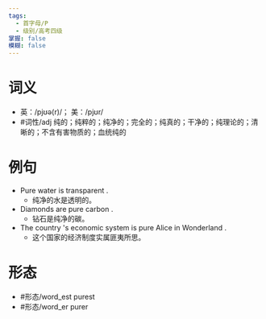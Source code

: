 ```yaml
---
tags:
  - 首字母/P
  - 级别/高考四级
掌握: false
模糊: false
---
```

# 词义
- 英：/pjʊə(r)/； 美：/pjʊr/
- #词性/adj  纯的；纯粹的；纯净的；完全的；纯真的；干净的；纯理论的；清晰的；不含有害物质的；血统纯的
# 例句
- Pure water is transparent .
	- 纯净的水是透明的。
- Diamonds are pure carbon .
	- 钻石是纯净的碳。
- The country 's economic system is pure Alice in Wonderland .
	- 这个国家的经济制度实属匪夷所思。
# 形态
- #形态/word_est purest
- #形态/word_er purer
